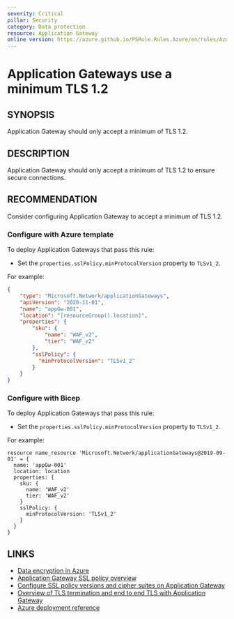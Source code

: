 ```yaml
---
severity: Critical
pillar: Security
category: Data protection
resource: Application Gateway
online version: https://azure.github.io/PSRule.Rules.Azure/en/rules/Azure.AppGw.SSLPolicy/
---
```


# Application Gateways use a minimum TLS 1.2

## SYNOPSIS

Application Gateway should only accept a minimum of TLS 1.2.

## DESCRIPTION

Application Gateway should only accept a minimum of TLS 1.2 to ensure secure connections.

## RECOMMENDATION

Consider configuring Application Gateway to accept a minimum of TLS 1.2.

### Configure with Azure template

To deploy Application Gateways that pass this rule:

- Set the `properties.sslPolicy.minProtocolVersion` property to `TLSv1_2`.

For example:

```json
{
    "type": "Microsoft.Network/applicationGateways",
    "apiVersion": "2020-11-01",
    "name": "appGw-001",
    "location": "[resourceGroup().location]",
    "properties": {
        "sku": {
            "name": "WAF_v2",
            "tier": "WAF_v2"
        },
        "sslPolicy": {
          "minProtocolVersion": "TLSv1_2"
        }
    }
}
```

### Configure with Bicep

To deploy Application Gateways that pass this rule:

- Set the `properties.sslPolicy.minProtocolVersion` property to `TLSv1_2`.

For example:

```bicep
resource name_resource 'Microsoft.Network/applicationGateways@2019-09-01' = {
  name: 'appGw-001'
  location: location
  properties: {
    sku: {
      name: 'WAF_v2'
      tier: 'WAF_v2'
    }
    sslPolicy: {
      minProtocolVersion: 'TLSv1_2'
    }
  }
}
```

## LINKS

- [Data encryption in Azure](https://learn.microsoft.com/azure/architecture/framework/security/design-storage-encryption#data-in-transit)
- [Application Gateway SSL policy overview](https://docs.microsoft.com/azure/application-gateway/application-gateway-ssl-policy-overview)
- [Configure SSL policy versions and cipher suites on Application Gateway](https://docs.microsoft.com/azure/application-gateway/application-gateway-configure-ssl-policy-powershell)
- [Overview of TLS termination and end to end TLS with Application Gateway](https://docs.microsoft.com/azure/application-gateway/ssl-overview)
- [Azure deployment reference](https://docs.microsoft.com/azure/templates/microsoft.network/applicationgateways)
